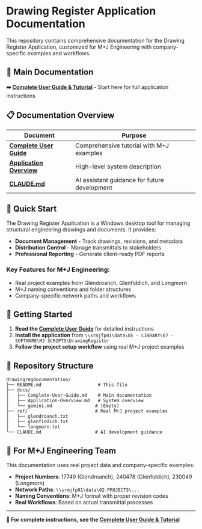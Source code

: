 # Drawing Register Application Documentation

This repository contains comprehensive documentation for the Drawing Register Application, customized for M+J Engineering with company-specific examples and workflows.

## 📖 **Main Documentation**

**➡️ [Complete User Guide & Tutorial](docs/Complete-User-Guide.md)** - Start here for full application instructions

## 📋 Documentation Overview

| Document | Purpose |
|----------|---------|
| **[Complete User Guide](docs/Complete-User-Guide.md)** | Comprehensive tutorial with M+J examples |
| **[Application Overview](docs/Application-Overview.md)** | High-level system description |
| **[CLAUDE.md](CLAUDE.md)** | AI assistant guidance for future development |

## 🎯 Quick Start

The Drawing Register Application is a Windows desktop tool for managing structural engineering drawings and documents. It provides:

- **Document Management** - Track drawings, revisions, and metadata
- **Distribution Control** - Manage transmittals to stakeholders  
- **Professional Reporting** - Generate client-ready PDF reports

### Key Features for M+J Engineering:
- Real project examples from Glendroanch, Glenfiddich, and Longmorn
- M+J naming conventions and folder structures
- Company-specific network paths and workflows

## 🚀 Getting Started

1. **Read the [Complete User Guide](docs/Complete-User-Guide.md)** for detailed instructions
2. **Install the application** from `\\srmjfp01\data\05 - LIBRARY\07 - SOFTWARE\MJ SCRIPTS\DrawingRegister`
3. **Follow the project setup workflow** using real M+J project examples

## 📁 Repository Structure

```
drawingregdocumentation/
├── README.md                     # This file
├── docs/
│   ├── Complete-User-Guide.md    # Main documentation
│   ├── Application-Overview.md   # System overview
│   └── gemini.md                # (Empty)
├── ref/                         # Real M+J project examples
│   ├── glendroanch.txt
│   ├── glenfiddich.txt
│   └── longmorn.txt
└── CLAUDE.md                    # AI development guidance
```

## 💼 For M+J Engineering Team

This documentation uses real project data and company-specific examples:
- **Project Numbers**: 17749 (Glendroanch), 240478 (Glenfiddich), 230049 (Longmorn)
- **Network Paths**: `\\srmjfp01\data\02-PROJECTS\...`
- **Naming Conventions**: M+J format with proper revision codes
- **Real Workflows**: Based on actual transmittal processes

---

**📖 For complete instructions, see the [Complete User Guide & Tutorial](docs/Complete-User-Guide.md)**